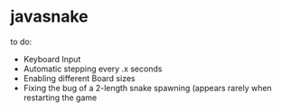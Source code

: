 # javasnake
to do:
  - Keyboard Input
  - Automatic stepping every .x seconds
  - Enabling different Board sizes
  - Fixing the bug of a 2-length snake spawning (appears rarely when restarting the game
